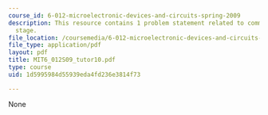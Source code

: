 ```yaml
---
course_id: 6-012-microelectronic-devices-and-circuits-spring-2009
description: This resource contains 1 problem statement related to common collector
  stage.
file_location: /coursemedia/6-012-microelectronic-devices-and-circuits-spring-2009/1d5995984d55939eda4fd236e3814f73_MIT6_012S09_tutor10.pdf
file_type: application/pdf
layout: pdf
title: MIT6_012S09_tutor10.pdf
type: course
uid: 1d5995984d55939eda4fd236e3814f73

---
```

None